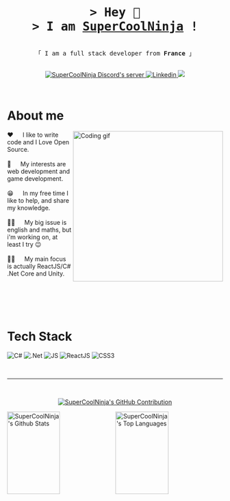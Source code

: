 <h1 align="center">
         <samp>&gt; Hey 👋<br>&gt; I am
                <b><a target="_blank" href="https://discord.gg/xKKAjXNxPt">SuperCoolNinja</a> !</b>
        </samp>
</h1>


<p align="center"> 
  <samp>
    <br>
    「 I am a full stack developer from <b>France</b> 」
    <br>
    <br>
  </samp>
</p>


<p align="center">
 <a href="https://discord.gg/xKKAjXNxPt" target="blank">
  <img src="https://img.shields.io/badge/Discord-%237289DA.svg?logo=discord&logoColor=white" alt="SuperCoolNinja Discord's server" />
 </a>
 <a href="https://www.linkedin.com/in/samir-baatour/" target="_blank">
  <img src="https://img.shields.io/badge/LinkedIn-%237289DA.svg?&logo=linkedin&logoColor=white" alt="Linkedin"/>
 </a>
 <a href="https://www.youtube.com/channel/UCGxZ3qgSIVzU-eU2Whe7FHw" target="_blank">
  <img src="https://img.shields.io/badge/YouTube-%23FF0000.svg?logo=YouTube&logoColor=white" />
 </a>
</p>
<br />

<!-- About Section -->
 # About me
 
<p>
 <img align="right" width="350" src="https://cdn.discordapp.com/attachments/1170762593938440302/1230908678270353480/programmer.gif?ex=6635080a&is=6622930a&hm=4a5927c1ef4c780e1f6ea7e7269a481a16b46e16ca8e843f3f7b47cfea908a51&" alt="Coding gif" />
  
 ❤️ &emsp; I like to write code and I Love Open Source.<br/><br/>
 👀 &emsp; My interests are web development and game development.<br/><br/>
 😁 &emsp; In my free time I like to help, and share my knowledge.<br/><br/>
 🤦‍♂️ &emsp; My big issue is english and maths, but i'm working on, at least I try 😉<br/><br/>
 🐱‍👤 &emsp; My main focus is actually ReactJS/C# .Net Core and Unity.<br/><br/>
</p>

<br/>
<br/>
<br/>

# Tech Stack

![C#](https://img.shields.io/badge/c%23-%23239120.svg?style=for-the-badge&logo=csharp&logoColor=white)
![.Net](https://img.shields.io/badge/.NET-5C2D91?style=for-the-badge&logo=.net&logoColor=white)
![JS](https://shields.io/badge/JavaScript-0077B5?style=for-the-badge&logo=JavaScript&logoColor=white)
![ReactJS](https://shields.io/badge/react-black?style=for-the-badge&logo=react)
![CSS3](https://img.shields.io/badge/CSS3-1572B6?style=for-the-badge&logo=css3&logoColor=white)

<br/>
<hr/>
<br/>

<p align="center">
  <a href="https://github.com/SuperCoolNinja">
    <img src="https://github-profile-summary-cards.vercel.app/api/cards/profile-details?username=SuperCoolNinja&theme=codeSTACKr" alt="SuperCoolNinja's GitHub Contribution"/>
  </a>
</p>

<a> 
    <a href="https://github.com/SuperCoolNinja"><img alt="SuperCoolNinja's Github Stats" src="https://denvercoder1-github-readme-stats.vercel.app/api?username=SuperCoolNinja&show_icons=true&count_private=true&theme=codeSTACKr&border_color=7F3FBF&bg_color=0D1117&title_color=f2f2f2&icon_color=F8D866" height="192px" width="49.5%"/></a>
  <a href="https://github.com/SuperCoolNinja"><img alt="SuperCoolNinja's Top Languages" src="https://denvercoder1-github-readme-stats.vercel.app/api/top-langs/?username=SuperCoolNinja&langs_count=8&layout=compact&theme=codeSTACKr&border_color=7F3FBF&bg_color=0D1117&title_color=f2f2f2&icon_color=F8D866" height="192px" width="49.5%"/></a>
  <br/>
</a>
